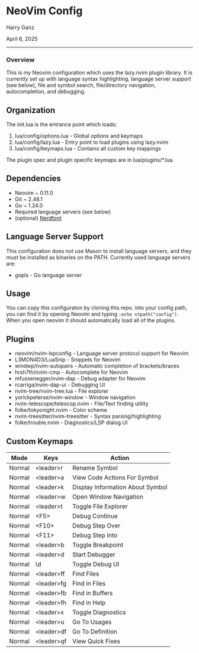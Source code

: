 # NeoVim Config

Harry Ganz

April 6, 2025

----

### Overview

This is my Neovim configuration which uses the lazy.nvim plugin library. It is currently set up
with language syntax highlighting, language server support (see below), file and symbol search, file/directory
navigation, autocompletion, and debugging. 

## Organization

The init.lua is the entrance point which loads: 
1. lua/config/options.lua - Global options and keymaps 
2. lua/config/lazy.lua - Entry point to load plugins using lazy.nvim
3. lua/config/keymaps.lua - Contains all custom key mappings

The plugin spec and plugin specific keymaps are in lua/plugins/\*.lua.

## Dependencies

* Neovim ~ 0.11.0
* Git  ~ 2.48.1
* Go ~ 1.24.0
* Required language servers (see below)
* (optional) [Nerdfont](https://www.nerdfonts.com/) 

## Language Server Support

This configuration does not use Mason to install language servers, and they must be installed
as binaries on the PATH. Currently used language servers are:

* gopls - Go language server

## Usage

You can copy this configuraton by cloning this repo. into your config path, you can find it by opening 
Neovim and typing `:echo stpath("config")`. When you open neovim it should automatically load all of the plugins.

## Plugins 

* neovim/nvim-lspconfig - Language server protocol support for Neovim 
* L3MON4D3/LuaSnip - Snippets for Neovim 
* windwp/nvim-autopairs - Automatic completion of brackets/braces 
* hrsh7th/nvim-cmp - Autocomplete for Neovim
* mfussenegger/nvim-dap - Debug adapter for Neovim 
* rcarriga/nvim-dap-ui - Debugging UI 
* nvim-tree/nvim-tree.lua - File explorer
* yorickpeterse/nvim-window - Window navigation
* nvim-telescope/telescop.nvim - File/Text finding utility
* folke/tokyonight.nvim - Color scheme
* nvim-treesitter/nvim-treesitter - Syntax parsing/highlighting
* folke/trouble.nvim - Diagnostics/LSP dialog UI

## Custom Keymaps 

| Mode | Keys | Action            |
| ---- | ---- | ------            |
| Normal | \<leader\>r | Rename Symbol |
| Normal | \<leader\>a | View Code Actions For Symbol |
| Normal | \<leader\>k | Display Information About Symbol |
| Normal | \<leader\>w | Open Window Navigation |
| Normal | \<leader\>t | Toggle File Explorer |
| Normal | \<F5\> | Debug Continue |
| Normal | \<F10\> | Debug Step Over |
| Normal | \<F11\> | Debug Step Into |
| Normal | \<leader\>b | Toggle Breakpoint |
| Normal | \<leader\>d | Start Debugger |
| Normal | \\d | Toggle Debug UI |
| Normal | \<leader\>ff| Find Files |
| Normal | \<leader\>fg | Find in Files |
| Normal | \<leader\>fb | Find in Buffers |
| Normal | \<leader\>fh | Find in Help |
| Normal | \<leader\>x | Toggle Diagnostics |
| Normal | \<leader\>u | Go To Usages | 
| Normal | \<leader\>df | Go To Definition |
| Normal | \<leader\>qf | View Quick Fixes |

